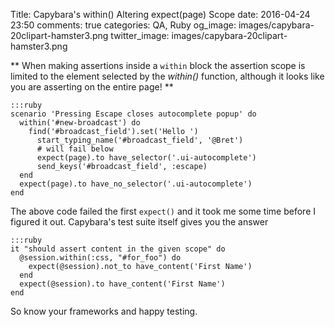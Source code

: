 Title: Capybara's within() Altering expect(page) Scope
date: 2016-04-24 23:50
comments: true
categories: QA, Ruby
og_image: images/capybara-20clipart-hamster3.png
twitter_image: images/capybara-20clipart-hamster3.png

**
When making assertions inside a `within` block the assertion scope
is limited to the element selected by the *within()* function, although
it looks like you are asserting on the entire page!
**

    :::ruby
    scenario 'Pressing Escape closes autocomplete popup' do
      within('#new-broadcast') do
        find('#broadcast_field').set('Hello ')
          start_typing_name('#broadcast_field', '@Bret')
          # will fail below
          expect(page).to have_selector('.ui-autocomplete')
          send_keys('#broadcast_field', :escape)
      end
      expect(page).to have_no_selector('.ui-autocomplete')
    end

The above code failed the first `expect()` and it took me some time before
I figured it out. Capybara's test suite itself gives you the answer

    :::ruby
    it "should assert content in the given scope" do
      @session.within(:css, "#for_foo") do
        expect(@session).not_to have_content('First Name')
      end
      expect(@session).to have_content('First Name')
    end


So know your frameworks and happy testing.
